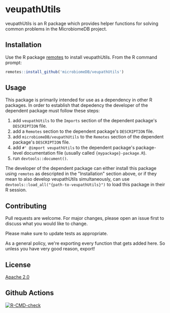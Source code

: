 # veupathUtils

veupathUtils is an R package which provides helper functions for solving common problems in the MicrobiomeDB project.

## Installation

Use the R package [remotes](https://cran.r-project.org/web/packages/remotes/index.html) to install veupathUtils. From the R command prompt:

```R
remotes::install_github('microbiomeDB/veupathUtils')
```

## Usage
This package is primarily intended for use as a dependency in other R packages. In order to establish that depedency the developer of the 
dependent package must follow these steps:
1. add ```veupathUtils``` to the ```Imports``` section of the dependent package's ```DESCRIPTION``` file.
2. add a ```Remotes``` section to the dependent package's ```DESCRIPTION``` file.
3. add ```microbiomeDB/veupathUtils``` to the ```Remotes``` section of the dependent package's ```DESCRIPTION``` file.
4. add ```#' @import veupathUtils``` to the dependent package's package-level documentation file (usually called ```{mypackage}-package.R```).
5. run ```devtools::document()```.

The developer of the dependent package can either install this package using ```remotes``` as descripted in the "Installation" section above,
or if they mean to also develop veupathUtils simultaneously, can use ```devtools::load_all("{path-to-veupathUtils}")``` to load this package in 
their R session.

## Contributing
Pull requests are welcome. For major changes, please open an issue first to discuss what you would like to change.

Please make sure to update tests as appropriate.

As a general policy, we're exporting every function that gets added here. So unless you have very good reason, export!

## License
[Apache 2.0](https://www.apache.org/licenses/LICENSE-2.0.txt)

## Github Actions
<!-- badges: start -->
  [![R-CMD-check](https://github.com/microbiomeDB/veupathUtils/workflows/R-CMD-check/badge.svg)](https://github.com/microbiomeDB/veupathUtils/actions)
  <!-- badges: end -->
